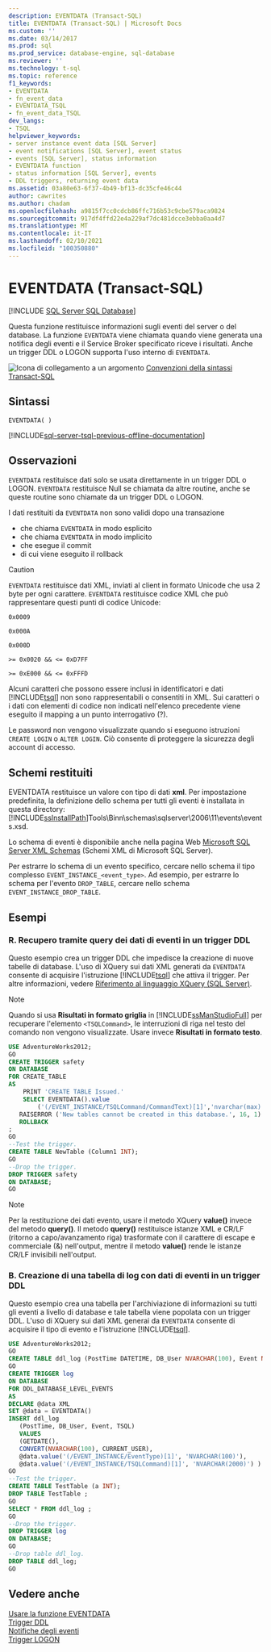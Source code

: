 ```yaml
---
description: EVENTDATA (Transact-SQL)
title: EVENTDATA (Transact-SQL) | Microsoft Docs
ms.custom: ''
ms.date: 03/14/2017
ms.prod: sql
ms.prod_service: database-engine, sql-database
ms.reviewer: ''
ms.technology: t-sql
ms.topic: reference
f1_keywords:
- EVENTDATA
- fn_event_data
- EVENTDATA_TSQL
- fn_event_data_TSQL
dev_langs:
- TSQL
helpviewer_keywords:
- server instance event data [SQL Server]
- event notifications [SQL Server], event status
- events [SQL Server], status information
- EVENTDATA function
- status information [SQL Server], events
- DDL triggers, returning event data
ms.assetid: 03a80e63-6f37-4b49-bf13-dc35cfe46c44
author: cawrites
ms.author: chadam
ms.openlocfilehash: a9815f7cc0cdcb86ffc716b53c9cbe579aca9824
ms.sourcegitcommit: 917df4ffd22e4a229af7dc481dcce3ebba0aa4d7
ms.translationtype: MT
ms.contentlocale: it-IT
ms.lasthandoff: 02/10/2021
ms.locfileid: "100350880"
---
```

# <a name="eventdata-transact-sql"></a>EVENTDATA (Transact-SQL)
[!INCLUDE [SQL Server SQL Database](../../includes/applies-to-version/sql-asdb.md)]

Questa funzione restituisce informazioni sugli eventi del server o del database. La funzione `EVENTDATA` viene chiamata quando viene generata una notifica degli eventi e il Service Broker specificato riceve i risultati. Anche un trigger DDL o LOGON supporta l'uso interno di `EVENTDATA`.  
  
 ![Icona di collegamento a un argomento](../../database-engine/configure-windows/media/topic-link.gif "Icona di collegamento a un argomento") [Convenzioni della sintassi Transact-SQL](../../t-sql/language-elements/transact-sql-syntax-conventions-transact-sql.md)  
  
## <a name="syntax"></a>Sintassi  
  
```syntaxsql
EVENTDATA( )
```

[!INCLUDE[sql-server-tsql-previous-offline-documentation](../../includes/sql-server-tsql-previous-offline-documentation.md)]

## <a name="remarks"></a>Osservazioni  
`EVENTDATA` restituisce dati solo se usata direttamente in un trigger DDL o LOGON. `EVENTDATA` restituisce Null se chiamata da altre routine, anche se queste routine sono chiamate da un trigger DDL o LOGON.
  
I dati restituiti da `EVENTDATA` non sono validi dopo una transazione

+ che chiama `EVENTDATA` in modo esplicito
+ che chiama `EVENTDATA` in modo implicito
+ che esegue il commit
+ di cui viene eseguito il rollback  
  
> [!CAUTION]  
>  `EVENTDATA` restituisce dati XML, inviati al client in formato Unicode che usa 2 byte per ogni carattere. `EVENTDATA` restituisce codice XML che può rappresentare questi punti di codice Unicode:  
>   
>  `0x0009`  
>   
>  `0x000A`  
>   
>  `0x000D`  
>   
>  `>= 0x0020 && <= 0xD7FF`  
>   
>  `>= 0xE000 && <= 0xFFFD`  
>   
>  Alcuni caratteri che possono essere inclusi in identificatori e dati [!INCLUDE[tsql](../../includes/tsql-md.md)] non sono rappresentabili o consentiti in XML. Sui caratteri o i dati con elementi di codice non indicati nell'elenco precedente viene eseguito il mapping a un punto interrogativo (?).  
  
Le password non vengono visualizzate quando si eseguono istruzioni `CREATE LOGIN` o `ALTER LOGIN`. Ciò consente di proteggere la sicurezza degli account di accesso.  
  
## <a name="schemas-returned"></a>Schemi restituiti  
EVENTDATA restituisce un valore con tipo di dati **xml**. Per impostazione predefinita, la definizione dello schema per tutti gli eventi è installata in questa directory: [!INCLUDE[ssInstallPath](../../includes/ssinstallpath-md.md)]Tools\Binn\schemas\sqlserver\2006\11\events\events.xsd.  
  
Lo schema di eventi è disponibile anche nella pagina Web [Microsoft SQL Server XML Schemas](https://go.microsoft.com/fwlink/?LinkID=31850) (Schemi XML di Microsoft SQL Server).  
  
Per estrarre lo schema di un evento specifico, cercare nello schema il tipo complesso `EVENT_INSTANCE_<event_type>`. Ad esempio, per estrarre lo schema per l'evento `DROP_TABLE`, cercare nello schema `EVENT_INSTANCE_DROP_TABLE`.  
  
## <a name="examples"></a>Esempi  
  
### <a name="a-querying-event-data-in-a-ddl-trigger"></a>R. Recupero tramite query dei dati di eventi in un trigger DDL  
Questo esempio crea un trigger DDL che impedisce la creazione di nuove tabelle di database. L'uso di XQuery sui dati XML generati da `EVENTDATA` consente di acquisire l'istruzione [!INCLUDE[tsql](../../includes/tsql-md.md)] che attiva il trigger. Per altre informazioni, vedere [Riferimento al linguaggio XQuery &#40;SQL Server&#41;](../../xquery/xquery-language-reference-sql-server.md).  
  
> [!NOTE]  
>  Quando si usa **Risultati in formato griglia** in [!INCLUDE[ssManStudioFull](../../includes/ssmanstudiofull-md.md)] per recuperare l'elemento `<TSQLCommand>`, le interruzioni di riga nel testo del comando non vengono visualizzate. Usare invece **Risultati in formato testo**.  
  
```sql  
USE AdventureWorks2012;  
GO  
CREATE TRIGGER safety   
ON DATABASE   
FOR CREATE_TABLE   
AS   
    PRINT 'CREATE TABLE Issued.'  
    SELECT EVENTDATA().value  
        ('(/EVENT_INSTANCE/TSQLCommand/CommandText)[1]','nvarchar(max)')  
   RAISERROR ('New tables cannot be created in this database.', 16, 1)   
   ROLLBACK  
;  
GO  
--Test the trigger.  
CREATE TABLE NewTable (Column1 INT);  
GO  
--Drop the trigger.  
DROP TRIGGER safety  
ON DATABASE;  
GO  
```  
  
> [!NOTE]  
>  Per la restituzione dei dati evento, usare il metodo XQuery **value()** invece del metodo **query()**. Il metodo **query()** restituisce istanze XML e CR/LF (ritorno a capo/avanzamento riga) trasformate con il carattere di escape e commerciale (&amp;) nell'output, mentre il metodo **value()** rende le istanze CR/LF invisibili nell'output.  
  
### <a name="b-creating-a-log-table-with-event-data-in-a-ddl-trigger"></a>B. Creazione di una tabella di log con dati di eventi in un trigger DDL  
Questo esempio crea una tabella per l'archiviazione di informazioni su tutti gli eventi a livello di database e tale tabella viene popolata con un trigger DDL. L'uso di XQuery sui dati XML generai da `EVENTDATA` consente di acquisire il tipo di evento e l'istruzione [!INCLUDE[tsql](../../includes/tsql-md.md)].  
  
```sql 
USE AdventureWorks2012;  
GO  
CREATE TABLE ddl_log (PostTime DATETIME, DB_User NVARCHAR(100), Event NVARCHAR(100), TSQL NVARCHAR(2000));  
GO  
CREATE TRIGGER log   
ON DATABASE   
FOR DDL_DATABASE_LEVEL_EVENTS   
AS  
DECLARE @data XML  
SET @data = EVENTDATA()  
INSERT ddl_log   
   (PostTime, DB_User, Event, TSQL)   
   VALUES   
   (GETDATE(),   
   CONVERT(NVARCHAR(100), CURRENT_USER),   
   @data.value('(/EVENT_INSTANCE/EventType)[1]', 'NVARCHAR(100)'),   
   @data.value('(/EVENT_INSTANCE/TSQLCommand)[1]', 'NVARCHAR(2000)') ) ;  
GO  
--Test the trigger.  
CREATE TABLE TestTable (a INT);  
DROP TABLE TestTable ;  
GO  
SELECT * FROM ddl_log ;  
GO  
--Drop the trigger.  
DROP TRIGGER log  
ON DATABASE;  
GO  
--Drop table ddl_log.  
DROP TABLE ddl_log;  
GO  
```  
  
## <a name="see-also"></a>Vedere anche  
 [Usare la funzione EVENTDATA](../../relational-databases/triggers/use-the-eventdata-function.md)   
 [Trigger DDL](../../relational-databases/triggers/ddl-triggers.md)   
 [Notifiche degli eventi](../../relational-databases/service-broker/event-notifications.md)   
 [Trigger LOGON](../../relational-databases/triggers/logon-triggers.md)  
  
  
